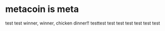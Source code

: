 # metacoin is meta

test
test
winner, winner, chicken dinner!!
testtest
test
test
test
test
test
test
